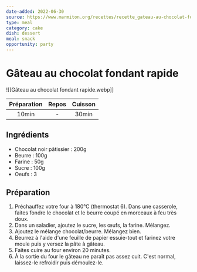 ```yaml
---
date-added: 2022-06-30
source: https://www.marmiton.org/recettes/recette_gateau-au-chocolat-fondant-rapide_166352.aspx
type: meal
category: cake
dish: dessert
meal: snack
opportunity: party
---
```


# Gâteau au chocolat fondant rapide

![[Gâteau au chocolat fondant rapide.webp]]

| Préparation | Repos | Cuisson |
|:-----------:|:-----:|:-------:|
|    10min    |   -   |  30min  |

## Ingrédients

- Chocolat noir pâtissier : 200g
- Beurre : 100g
- Farine : 50g
- Sucre : 100g
- Oeufs : 3

## Préparation

1. Préchauffez votre four à 180°C (thermostat 6). Dans une casserole, faites fondre le chocolat et le beurre coupé en morceaux à feu très doux.
2. Dans un saladier, ajoutez le sucre, les œufs, la farine. Mélangez.
3. Ajoutez le mélange chocolat/beurre. Mélangez bien.
4. Beurrez à l'aide d'une feuille de papier essuie-tout et farinez votre moule puis y versez la pâte à gâteau.
5. Faites cuire au four environ 20 minutes.
6. À la sortie du four le gâteau ne paraît pas assez cuit. C'est normal, laissez-le refroidir puis démoulez-le.
